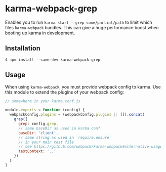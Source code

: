 # karma-webpack-grep

Enables you to run `karma start --grep some/partial/path` to limit which files `karma-webpack` bundles. This can give a huge performance boost when booting up karma in development.

## Installation

    $ npm install --save-dev karma-webpack-grep

## Usage

When using `karma-webpack`, you must provide webpack config to karma. Use this module to extend the plugins of your webpack config:

```js
// somewhere in your karma.conf.js

module.exports = function (config) {
  webpackConfig.plugins = (webpackConfig.plugins || []).concat(
    grep({
      grep: config.grep,
      // same baseDir as used in karma conf
      baseDir: 'client',
      // same string as used in `require.ensure`
      // in your main test file
      // see https://github.com/webpack/karma-webpack#alternative-usage
      testContext: '..'
    })
  )
}
```
